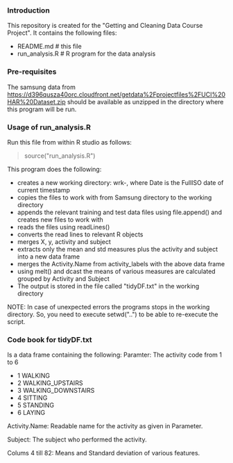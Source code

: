 ### Introduction
This repository is created for the "Getting and Cleaning Data Course Project".
It contains the following files:
- README.md      # this file
- run_analysis.R # R program for the data analysis

### Pre-requisites
The samsung data from https://d396qusza40orc.cloudfront.net/getdata%2Fprojectfiles%2FUCI%20HAR%20Dataset.zip
should be available as unzipped in the directory where this program will be run.

### Usage of run_analysis.R
Run this file from within R studio as follows:
> source("run_analysis.R")

This program does the following:
- creates a new working directory: wrk-<Date>, where Date is the FullISO date of current timestamp
- copies the files to work with from Samsung directory to the working directory
- appends the relevant training and test data files using file.append() and creates new files to work with
- reads the files using readLines()
- converts the read lines to relevant R objects
- merges X, y, activity and subject
- extracts only the mean and std measures plus the activity and subject into a new data frame
- merges the Activity.Name from activity_labels with the above data frame
- using melt() and dcast the means of various measures are calculated grouped by Activity and Subject
- The output is stored in the file called "tidyDF.txt" in the working directory

NOTE: In case of unexpected errors the programs stops in the working directory. So, you need to execute setwd("..") to be able to re-execute the script.

### Code book for tidyDF.txt
Is a data frame containing the following:
Paramter:
  The activity code from 1 to 6
  - 1 WALKING
  - 2 WALKING_UPSTAIRS
  - 3 WALKING_DOWNSTAIRS
  - 4 SITTING
  - 5 STANDING
  - 6 LAYING

Activity.Name:
  Readable name for the activity as given in Parameter.

Subject:
  The subject who performed the activity.

Colums 4 till 82:
  Means and Standard deviation of various features.
